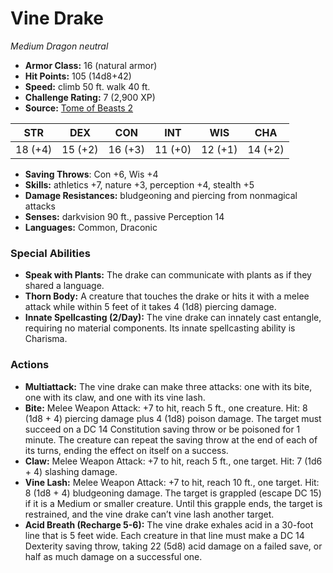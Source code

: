 # Vine Drake

*Medium* *Dragon* *neutral*

- **Armor Class:** 16 (natural armor)
- **Hit Points:** 105 (14d8+42)
- **Speed:** climb 50 ft. walk 40 ft.
- **Challenge Rating:** 7 (2,900 XP)
- **Source:** [Tome of Beasts 2](https://koboldpress.com/kpstore/product/tome-of-beasts-2-for-5th-edition/)

| STR | DEX | CON | INT | WIS | CHA |
| --- | --- | --- | --- | --- | --- |
| 18 (+4) | 15 (+2) | 16 (+3) | 11 (+0) | 12 (+1) | 14 (+2) |

- **Saving Throws**: Con +6, Wis +4
- **Skills:** athletics +7, nature +3, perception +4, stealth +5
- **Damage Resistances:** bludgeoning and piercing from nonmagical attacks
- **Senses:** darkvision 90 ft., passive Perception 14
- **Languages:** Common, Draconic
### Special Abilities
- **Speak with Plants:** The drake can communicate with plants as if they shared a language.
- **Thorn Body:** A creature that touches the drake or hits it with a melee attack while within 5 feet of it takes 4 (1d8) piercing damage.
- **Innate Spellcasting (2/Day):** The vine drake can innately cast entangle, requiring no material components. Its innate spellcasting ability is Charisma.
### Actions
- **Multiattack:** The vine drake can make three attacks: one with its bite, one with its claw, and one with its vine lash.
- **Bite:** Melee Weapon Attack: +7 to hit, reach 5 ft., one creature. Hit: 8 (1d8 + 4) piercing damage plus 4 (1d8) poison damage. The target must succeed on a DC 14 Constitution saving throw or be poisoned for 1 minute. The creature can repeat the saving throw at the end of each of its turns, ending the effect on itself on a success.
- **Claw:** Melee Weapon Attack: +7 to hit, reach 5 ft., one target. Hit: 7 (1d6 + 4) slashing damage.
- **Vine Lash:** Melee Weapon Attack: +7 to hit, reach 10 ft., one target. Hit: 8 (1d8 + 4) bludgeoning damage. The target is grappled (escape DC 15) if it is a Medium or smaller creature. Until this grapple ends, the target is restrained, and the vine drake can’t vine lash another target.
- **Acid Breath (Recharge 5-6):** The vine drake exhales acid in a 30-foot line that is 5 feet wide. Each creature in that line must make a DC 14 Dexterity saving throw, taking 22 (5d8) acid damage on a failed save, or half as much damage on a successful one.
